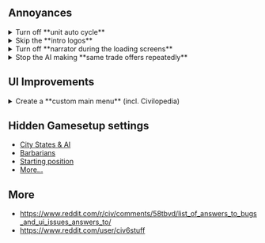 ## Annoyances
<details>
    <summary>Turn off **unit auto cycle**</summary>
    <p>
    1. Go to `Documents/My Games/Sid Meyer's Civilization VI`.  
    2. Open `UserOptions.txt`  
    3. change following value to 0:  
    ```ini  
    ;Does the selection auto cycle to the next available unit? (0 = no, 1 = yes)  
    AutoUnitCycle 1  
    ```
</p>
</details>

<details>
<summary>Skip the **intro logos**</summary>
    <p>  
    1. Download blank .bk2 file from [here](https://github.com/weeebr/civ6/blob/master/Base/Platforms/Windows/Movies/logos.bk2?raw=true)  
    2. Replace file in `..\Base\Platforms\Windows\Movies`
    </p>
</details>

<details>
    <summary>Turn off **narrator during the loading screens**</summary>
    <p>  
    1. Go to `..\Sid Meiers Civilization VI\Base\Assets\UI\FrontEnd`.
    2. Open `LoadScreen.lua`.
    3. Change lines 253-260 (comment out everything).
    </p>
</details>

<details>
    <summary>Stop the AI making **same trade offers repeatedly**</summary>
    <p>  
    1. Go to `..\Sid Meier's Civilization VI\Base\Assets\Gameplay\Data`.
    2. Open `GlobalParameters.xml`.
    3. Change values of following lines:
    ```xml  
    <Row Name="AI_TURNS_BETWEEN_FRIENDSHIP_OFFERS" Value="5" />  
    <Row Name="AI_TURNS_BETWEEN_PEACE_OFFERS" Value="3" />  
    <Row Name="AI_TURNS_BETWEEN_TRADES" Value="10" />  
    ```
    </p>
</details>

## UI Improvements
<details>  
    <summary>Create a **custom main menu** (incl. Civilopedia)</summary>  
    <p>  
    1. Go to `..\Sid Meiers Civilization VI\Base\Assets\UI\FrontEnd`.
    2. Locate `MainMenu.lua`.
    3. Replace it with (this file)[https://github.com/weeebr/civ6/blob/master/Base\Assets\UI\FrontEnd\MainMenu.lua?raw=true]
</p>
</details>

## Hidden Gamesetup settings
* [City States & AI](https://www.reddit.com/r/civ/comments/58tbvd/list_of_answers_to_bugs_and_ui_issues_answers_to/d98s9qp/)
* [Barbarians](https://www.reddit.com/r/civ/comments/59lsbf/map_settings_reference_everything_ive_found/)
* [Starting position](https://www.reddit.com/r/civ/comments/58tbvd/list_of_answers_to_bugs_and_ui_issues_answers_to/d98s9qp/)
* [More...](https://www.reddit.com/r/civ/comments/59lsbf/map_settings_reference_everything_ive_found/)

## More
* https://www.reddit.com/r/civ/comments/58tbvd/list_of_answers_to_bugs_and_ui_issues_answers_to/
* https://www.reddit.com/user/civ6stuff
